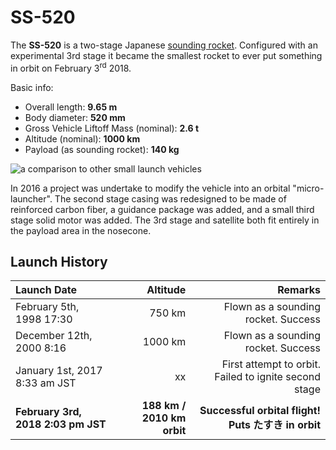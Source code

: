 SS-520
===============================================================================

The **SS-520** is a two-stage Japanese [sounding rocket](https://www.youtube.com/watch?v=uTv5H9A7wUU). Configured with an experimental 3rd stage it became the smallest rocket to ever put something in orbit on February 3<sup>rd</sup> 2018.

Basic info:

 - Overall length: **9.65 m**
 - Body diameter: **520 mm**
 - Gross Vehicle Liftoff Mass (nominal): **2.6 t**
 - Altitude (nominal): **1000 km**
 - Payload (as sounding rocket): **140 kg**

![a comparison to other small launch vehicles](https://open-aerospace.github.io/SS-520/overview/SS-520_comparison.svg)

In 2016 a project was undertake to modify the vehicle into an orbital "micro-launcher". The second stage casing was redesigned to be made of reinforced carbon fiber, a guidance package was added, and a small third stage solid motor was added. The 3rd stage and satellite both fit entirely in the payload area in the nosecone.


Launch History
-------------------------------------------------------------------------------

  Launch Date                        |                   Altitude |                                               Remarks
 :---------------------------------- | -------------------------: | ----------------------------------------------------:
  February 5th, 1998 17:30           |                     750 km |                   Flown as a sounding rocket. Success
  December 12th, 2000 8:16           |                    1000 km |                   Flown as a sounding rocket. Success
  January 1st, 2017 8:33 am JST      |                         xx | First attempt to orbit. Failed to ignite second stage
  **February 3rd, 2018 2:03 pm JST** | **188 km / 2010 km orbit** |   **Successful orbital flight! Puts たすき in orbit**

